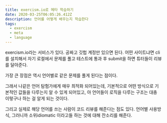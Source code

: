 ```yaml
---
title: exercism.io로 메타 학습하기
date: 2020-03-25T06:05:26.412Z
description: 언어를 어떻게 배우는지 학습한다
tags:
  - exercism
  - meta
  - language
---
```

exercism.io라는 서비스가 있다. 공짜고 깃헙 계정만 있으면 된다. 어떤 사이트냐면 cli를 설치해서 자기 로컬에서 문제를 풀고 테스트에 통과 후 submit을 하면 튜터들이 리뷰를 달아준다.

가장 큰 장점은 역시 언어별로 같은 문제를 풀게 된다는 점이다. 

그래서 나같은 언어 탐험가에게 매우 최적화 되어있는데, 기본적으로 어떤 방식으로 기본적인 값들을 다루는지 알 수 있게 되어있고, 아 언어들이 로직을 다루는 구조는 대충 이렇구나 하는 걸 알게 되는 것이다.

그리고 실제로 해당 언어를 쓰는 사람이 코드 리뷰를 해준다는 점도 있다. 언어별 사용방식, 그러니까 소위idiomatic 이라고들 하는 것에 대해 잔소리를 해준다. 
